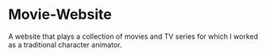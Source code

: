 # Movie-Website
A website that plays a collection of movies and TV series for which I worked as a traditional character animator.
